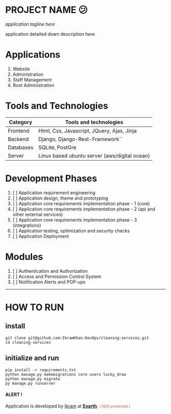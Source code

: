 
# PROJECT NAME 😕

_application tagline here_

application detailed down description here

# Applications

1. Website
2. Administration
3. Staff Management
4. Root Administration

# Tools and Technologies


| Category  | Tools and technologies                        |
| --------- | --------------------------------------------- |
| Frontend  | Html, Css, Javascript, JQuery, Ajax, Jinja    |
| Backend   | Django, Django-Rest-Framework``               |
| Databases | SQLite, PostGre                               |
| Server    | Linux based ubuntu server (aws/digital ocean) |

# Development Phases

1. [ ]  Application requirement engineering
2. [ ]  Application design, theme and prototyping
3. [ ]  Application core requirements implementation phase - 1 (core)
4. [ ]  Application core requirements implementation phase - 2 (api and other external services)
5. [ ]  Application core requirements implementation phase - 3 (integrations)
6. [ ]  Application testing, optimization and security checks
7. [ ]  Application Deployment

# Modules

1. [ ]  Authentication and Authorization
2. [ ]  Access and Permission Control System
3. [ ]  Notification Alerts and POP-ups

---

# HOW TO RUN

## install

```shell
git clone git@github.com:IkramKhan-DevOps/cleaning-services.git
cd cleaning-services
```

## initialize and run

```shell
pip install -r requirements.txt
python manage.py makemigrations core users lucky_draw
python manage.py migrate
py manage.py runserver
```


<h4>ALERT !</h4>
<p>Application is developed by <a href="https://github.com/Bikramai/">Ikram</a> at <b><a href="https://exarth.com">Exarth</a></b>.
<small style="color: indianred">( NDA protected )</small>
</p>

